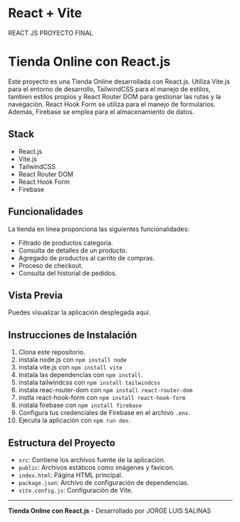 # React + Vite

REACT JS
PROYECTO FINAL

# Tienda Online con React.js

Este proyecto es una Tienda Online desarrollada con React.js. Utiliza Vite.js para el entorno de desarrollo, TailwindCSS para el manejo de estilos, tambien estilos propios y React Router DOM para gestionar las rutas y la navegación. React Hook Form se utiliza para el manejo de formularios. Además, Firebase se emplea para el almacenamiento de datos.

## Stack

- React.js
- Vite.js
- TailwindCSS
- React Router DOM
- React Hook Form
- Firebase

## Funcionalidades

La tienda en línea proporciona las siguientes funcionalidades:

- Filtrado de productos categoría.
- Consulta de detalles de un producto.
- Agregado de productos al carrito de compras.
- Proceso de checkout.
- Consulta del historial de pedidos.

## Vista Previa

Puedes visualizar la aplicación desplegada aquí.

## Instrucciones de Instalación

1. Clona este repositorio.
2. instala node.js con `npm install node`
3. instala vite.js con `npm install vite`
4. Instala las dependencias con `npm install`.
5. instala tailwindcss con `npm install tailwindcss`
6. instala reac-router-dom con `npm install react-router-dom`
7. instla react-hook-form con `npm install react-hook-form`
8. instala firebase con `npm install firebase`
9. Configura tus credenciales de Firebase en el archivo `.env`.
10. Ejecuta la aplicación con `npm run dev`.

## Estructura del Proyecto

- `src`: Contiene los archivos fuente de la aplicación.
- `public`: Archivos estáticos como imágenes y favicon.
- `index.html`: Página HTML principal.
- `package.json`: Archivo de configuración de dependencias.
- `vite.config.js`: Configuración de Vite.

---

**Tienda Online con React.js** - Desarrollado por JORGE LUIS SALINAS
